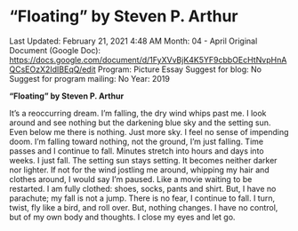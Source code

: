 # “Floating” by Steven P. Arthur

Last Updated: February 21, 2021 4:48 AM
Month: 04 - April
Original Document (Google Doc): https://docs.google.com/document/d/1FyXVvBjK4K5YF9cbbOEcHtNvpHnAQCsEOzX2IdIBEqQ/edit
Program: Picture Essay
Suggest for blog: No
Suggest for program mailing: No
Year: 2019

**“Floating” by Steven P. Arthur**

It’s a reoccurring dream. I’m falling, the dry wind whips past me. I look around and see nothing but the darkening blue sky and the setting sun. Even below me there is nothing. Just more sky. I feel no sense of impending doom. I’m falling toward nothing, not the ground, I’m just falling. Time passes and I continue to fall. Minutes stretch into hours and days into weeks. I just fall. The setting sun stays setting. It becomes neither darker nor lighter. If not for the wind jostling me around, whipping my hair and clothes around, I would say I’m paused. Like a movie waiting to be restarted. I am fully clothed: shoes, socks, pants and shirt. But, I have no parachute; my fall is not a jump. There is no fear, I continue to fall. I turn, twist, fly like a bird, and roll over. But, nothing changes. I have no control, but of my own body and thoughts. I close my eyes and let go.